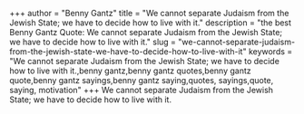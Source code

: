 +++
author = "Benny Gantz"
title = "We cannot separate Judaism from the Jewish State; we have to decide how to live with it."
description = "the best Benny Gantz Quote: We cannot separate Judaism from the Jewish State; we have to decide how to live with it."
slug = "we-cannot-separate-judaism-from-the-jewish-state-we-have-to-decide-how-to-live-with-it"
keywords = "We cannot separate Judaism from the Jewish State; we have to decide how to live with it.,benny gantz,benny gantz quotes,benny gantz quote,benny gantz sayings,benny gantz saying,quotes, sayings,quote, saying, motivation"
+++
We cannot separate Judaism from the Jewish State; we have to decide how to live with it.
